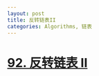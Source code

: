 ```yaml
---
layout: post
title: 反转链表II
categories: Algorithms, 链表
---
```


# [92. 反转链表 II](https://leetcode-cn.com/problems/reverse-linked-list-ii/)
